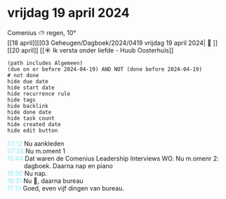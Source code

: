 # vrijdag 19 april 2024

Comenius ⛅ regen, 10°<br>[[18 april]][[03 Geheugen/Dagboek/2024/0419 vrijdag 19 april 2024| 📓 ]][[20 april]]
[[☀️ Ik versta onder liefde - Huub Oosterhuis]]
```tasks
(path includes Algemeen)
(due on or before 2024-04-19) AND NOT (done before 2024-04-19)
# not done
hide due date
hide start date
hide recurrence rule
hide tags
hide backlink
hide done date
hide task count
hide created date
hide edit button
```
<p style="padding-left: 2.7em; text-indent: -2.7em; margin: 0;"><font color=#8be9f3>07:12  </font>  Nu aankleden  </p>   
<p style="padding-left: 2.7em; text-indent: -2.7em; margin: 0;"><font color=#8be9f3>07:38  </font>  Nu m.oment 1 </p>   
<p style="padding-left: 2.7em; text-indent: -2.7em; margin: 0;"><font color=#8be9f3>15:44  </font>  Dat waren de Comenius Leadership Interviews WO. Nu m.omenr 2: dagboek. Daarna nap en piano </p>   
<p style="padding-left: 2.7em; text-indent: -2.7em; margin: 0;"><font color=#8be9f3>15:50  </font>  Nu nap. </p>   
<p style="padding-left: 2.7em; text-indent: -2.7em; margin: 0;"><font color=#8be9f3>16:31  </font>  Nu 🎹, daarna bureau  </p>   
<p style="padding-left: 2.7em; text-indent: -2.7em; margin: 0"><font color=#8be9f5>17:13</font>  Goed, even vijf dingen van bureau. </p>   